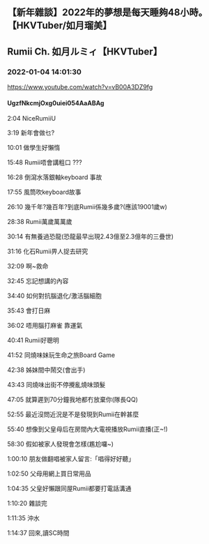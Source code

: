 ## 【新年雜談】2022年的夢想是每天睡夠48小時。【HKVTuber/如月瑠美】
## Rumii Ch. 如月ルミィ【HKVTuber】
### 2022-01-04 14:01:30
https://www.youtube.com/watch?v=vB00A3DZ9fg
#### UgzfNkcmjOxg0uiei054AaABAg
2:04 NiceRumiiU

3:19 新年會做乜?

10:01 做學生好懶惰

15:48 Rumii唔會講粗口 ???

16:28 倒瀉水落銀軸keyboard 事故

17:55 風筒吹keyboard故事

26:10 幾千年?幾百年?到底Rumii係幾多歲?(應該19001歲w)

28:38 Rumii萬歲萬萬歲

30:14 有無養過恐龍(恐龍最早出現2.43億至2.3億年的三疊世)

31:16 化石Rumii畀人捉去研究

32:09 啊~救命

32:45 忘記想講的內容

34:40 如何對抗腦退化/激活腦細胞

35:43 會打日麻 

36:02 唔用腦打麻雀 靠運氣

40:41 Rumii好聰明

41:52 同燒味妹玩生命之旅Board Game

42:38 姊妹間中鬧交(會出手)

43:43 同燒味出街不停攪亂燒味頭髮

47:05 就算遲到70分鐘我地都冇放棄你(隊長QQ)

52:55 最近沒問近況是不是發現到Rumii在幹甚麼

55:40 想像到父皇母后在房間內大電視播放Rumii直播(正~!)

58:30 假如被家人發現會怎樣(尷尬囉~)

1:00:10 朋友做翻唱被家人留言:「唱得好好聽」

1:02:50 父母用網上買日常用品

1:04:35 父皇好懶跟同屋Rumii都要打電話溝通

1:10:20 雜談完

1:11:35 沖水

1:14:37 回來,讀SC時間

